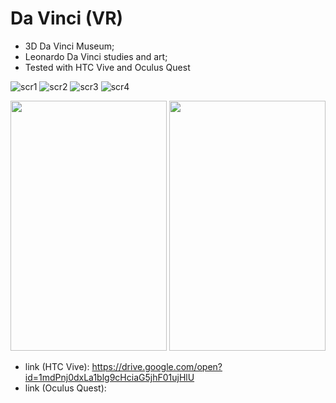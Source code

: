 # Da Vinci (VR)
- 3D Da Vinci Museum;
- Leonardo Da Vinci studies and art;  
- Tested with HTC Vive and Oculus Quest
  
![scr1](https://user-images.githubusercontent.com/21102697/75884128-3042c980-5e1c-11ea-89a4-8ea121d2ea2f.png)
![scr2](https://user-images.githubusercontent.com/21102697/75884133-3173f680-5e1c-11ea-9cff-179625bf61d4.png)
![scr3](https://user-images.githubusercontent.com/21102697/75884135-320c8d00-5e1c-11ea-9dc1-e738b42db0d4.png)
![scr4](https://user-images.githubusercontent.com/21102697/75884137-320c8d00-5e1c-11ea-8f8d-626718fb6ab4.png)


<img src="https://user-images.githubusercontent.com/21102697/69048634-dc8bac00-09f5-11ea-918b-0f9448e09997.jpeg" width="250" height="400">

<img src="https://user-images.githubusercontent.com/21102697/69048647-e2818d00-09f5-11ea-8c69-f178d2c23362.jpeg" width="250" height="400">


- link (HTC Vive): https://drive.google.com/open?id=1mdPnj0dxLa1blg9cHciaG5jhF01ujHlU
- link (Oculus Quest): 
